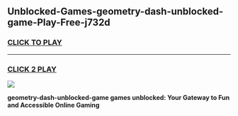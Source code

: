 
## Unblocked-Games-geometry-dash-unblocked-game-Play-Free-j732d
<h3>
<a href="https://premium76.site?title=geometry-dash-unblocked-game&ref=17A">CLICK TO PLAY</a></h3>
<hr>

<h3>
<a href="https://premium76.site?title=geometry-dash-unblocked-game&ref=17A">CLICK 2 PLAY</a>
  
</h3>

<a href="https://premium76.site?title=geometry-dash-unblocked-game&ref=17A"><img src="https://clearcache.store/games.png"></a>


**geometry-dash-unblocked-game games unblocked: Your Gateway to Fun and Accessible Online Gaming**
